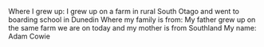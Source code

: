 Where I grew up: I grew up on a farm in rural South Otago and went to boarding school in Dunedin
Where my family is from: My father grew up on the same farm we are on today and my mother is from Southland
My name: Adam Cowie
